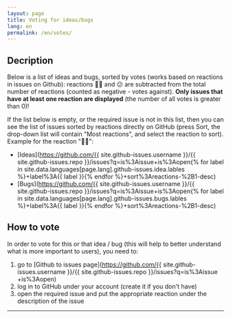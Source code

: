 ```yaml
---
layout: page
title: Voting for ideas/bugs
lang: en
permalink: /en/votes/
---
```


<!-- markdownlint-disable MD034 -->

## Decription

Below is a list of ideas and bugs, sorted by votes (works based on reactions in issues on Github): reactions 👎🏻 and 😕 are subtracted from the total number of reactions (counted as negative - votes against). **Only issues that have at least one reaction are displayed** (the number of all votes is greater than 0)!

If the list below is empty, or the required issue is not in this list, then you can see the list of issues sorted by reactions directly on GitHub (press Sort, the drop-down list will contain "Most reactions", and select the reaction to sort). Example for the reaction "👍🏻":

* [Ideas](https://github.com/{{ site.github-issues.username }}/{{ site.github-issues.repo }}/issues?q=is%3Aissue+is%3Aopen{% for label in site.data.languages[page.lang].github-issues.idea.lables %}+label%3A{{ label }}{% endfor %}+sort%3Areactions-%2B1-desc)
* [Bugs](https://github.com/{{ site.github-issues.username }}/{{ site.github-issues.repo }}/issues?q=is%3Aissue+is%3Aopen{% for label in site.data.languages[page.lang].github-issues.bugs.lables %}+label%3A{{ label }}{% endfor %}+sort%3Areactions-%2B1-desc)

## How to vote

In order to vote for this or that idea / bug (this will help to better understand what is more important to users), you need to:

1. go to [Github to issues page](https://github.com/{{ site.github-issues.username }}/{{ site.github-issues.repo }}/issues?q=is%3Aissue +is%3Aopen)
1. log in to GitHub under your account (create it if you don't have)
1. open the required issue and put the appropriate reaction under the description of the issue

---

<script src="{{ site.baseurl }}/assets/jquery-3.5.1.min.js" type="text/javascript"></script>
<script src="{{ site.baseurl }}/assets/github-issues.js" type="text/javascript"></script>

<div class="github-issues"></div>

<script>
  githubIssuesReactions(
    "{{ site.github-issues.username }}",
    "{{ site.github-issues.repo }}",
    {{ site.github-issues.idea.lables | jsonify }},
    "{{ site.data.languages[page.lang].github-issues.idea.title }}"
  );

  githubIssuesReactions(
    "{{ site.github-issues.username }}",
    "{{ site.github-issues.repo }}",
    {{ site.github-issues.bugs.lables | jsonify }},
    "{{ site.data.languages[page.lang].github-issues.bugs.title }}"
  );
</script>
